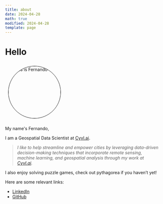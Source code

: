 ```yaml
---
title: about
date: 2024-04-28
math: true
modified: 2024-04-28
template: page
---
```


# Hello

<img src = "https://media.licdn.com/dms/image/C4D03AQFpWJDU-wyAeA/profile-displayphoto-shrink_200_200/0/1621896975166?e=1720051200&v=beta&t=Y3K-f3uuq1lPyomQZvEXLDhPMbp-8T5R9vxja5SHT5k" width="170px" height="170px" style="border-radius: 80%; border:1px solid black; margin:10px;"  title="This is Fernando">



My name's Fernando,

I am a Geospatial Data Scientist at [Cyvl.ai](https://www.cyvl.ai/).

> *I like to help streamline and empower cities by leveraging data-driven decision-making techniques that incorporate remote sensing, machine learning, and geospatial analysis through my work at  [Cyvl.ai](https://www.cyvl.ai/).*


I also enjoy solving puzzle games, check out pythagorea if you haven’t yet!

Here are some relevant links:

- [LinkedIn](https://www.linkedin.com/in/fernando-mazzoni-166443187/)
- [GitHub](https://github.com/FMazzoni)
